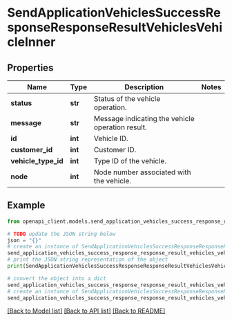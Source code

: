 # SendApplicationVehiclesSuccessResponseResponseResultVehiclesVehicleInner


## Properties

Name | Type | Description | Notes
------------ | ------------- | ------------- | -------------
**status** | **str** | Status of the vehicle operation. | 
**message** | **str** | Message indicating the vehicle operation result. | 
**id** | **int** | Vehicle ID. | 
**customer_id** | **int** | Customer ID. | 
**vehicle_type_id** | **int** | Type ID of the vehicle. | 
**node** | **int** | Node number associated with the vehicle. | 

## Example

```python
from openapi_client.models.send_application_vehicles_success_response_response_result_vehicles_vehicle_inner import SendApplicationVehiclesSuccessResponseResponseResultVehiclesVehicleInner

# TODO update the JSON string below
json = "{}"
# create an instance of SendApplicationVehiclesSuccessResponseResponseResultVehiclesVehicleInner from a JSON string
send_application_vehicles_success_response_response_result_vehicles_vehicle_inner_instance = SendApplicationVehiclesSuccessResponseResponseResultVehiclesVehicleInner.from_json(json)
# print the JSON string representation of the object
print(SendApplicationVehiclesSuccessResponseResponseResultVehiclesVehicleInner.to_json())

# convert the object into a dict
send_application_vehicles_success_response_response_result_vehicles_vehicle_inner_dict = send_application_vehicles_success_response_response_result_vehicles_vehicle_inner_instance.to_dict()
# create an instance of SendApplicationVehiclesSuccessResponseResponseResultVehiclesVehicleInner from a dict
send_application_vehicles_success_response_response_result_vehicles_vehicle_inner_from_dict = SendApplicationVehiclesSuccessResponseResponseResultVehiclesVehicleInner.from_dict(send_application_vehicles_success_response_response_result_vehicles_vehicle_inner_dict)
```
[[Back to Model list]](../README.md#documentation-for-models) [[Back to API list]](../README.md#documentation-for-api-endpoints) [[Back to README]](../README.md)


